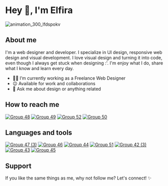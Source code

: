 # Hey 👋, I'm Elfira

![animation_300_lfdspokv](https://user-images.githubusercontent.com/91236883/226098780-90390f59-ba5a-407c-8a1d-9c10a22c73b0.gif)

## About me
I'm a web designer and developer. I specialize in UI design, responsive web design and visual development. I love visual design and turning it into code, even though I always get stuck when designing :'. I'm enjoy what I do, share what I know and learn every day.

- 🐱‍💻 I’m currently working as a Freelance Web Designer
- 😉 Available for work and collaborations
- 💬 Ask me about design or anything related

## How to reach me
<a href="https://dribbble.com/ilmaelfiraa">![Group 48](https://user-images.githubusercontent.com/91236883/226100582-68d30feb-a199-47ad-94ac-d644d056ceb4.svg)</a>
<a href="https://www.linkedin.com/in/ilmaelfiraa/">![Group 49](https://user-images.githubusercontent.com/91236883/226100702-9756896b-e358-4db4-b145-30fee97b31bb.svg)</a>
<a href="https://www.instagram.com/ilmaelfiraa.ui/">![Group 52](https://user-images.githubusercontent.com/91236883/226110474-6854bb95-e698-4536-9d96-5d594abb9e44.svg)</a>
<a href="https://www.youtube.com/@ilmaelfiraa">![Group 50](https://user-images.githubusercontent.com/91236883/226100832-ef5c55e0-492f-46a0-a31a-d34e07ceb9c8.svg)</a>

## Languages and tools
<a href="https://figma.com/">![Group 47 (3)](https://user-images.githubusercontent.com/91236883/226100455-88c79844-aca9-4ba7-a5cc-80717f9dd514.svg)</a>
<a href="https://www.w3schools.com/html/">![Group 46](https://user-images.githubusercontent.com/91236883/226100197-50f618c0-276d-40c4-9205-5e6034500d07.svg)</a>
<a href="https://www.w3schools.com/css/">![Group 44](https://user-images.githubusercontent.com/91236883/226099967-aeda7007-24ab-40c0-88ff-9bf7959af4a0.svg)</a>
<a href="https://sass-lang.com/">![Group 51](https://user-images.githubusercontent.com/91236883/226110143-f7a3ec0a-cef4-499a-b2e7-f77475b32bc6.svg)</a>
<a href="https://getbootstrap.com/">![Group 42 (3)](https://user-images.githubusercontent.com/91236883/226099820-36a28075-4baf-4b73-a239-639b08537406.svg)</a>
<a href="https://codeigniter.com/">![Group 43](https://user-images.githubusercontent.com/91236883/226099901-183cf91e-c61a-4fde-957b-4ff0153f4a61.svg)</a>
<a href="https://www.mysql.com/">![Group 45](https://user-images.githubusercontent.com/91236883/226100099-42c37802-d7eb-4add-a41a-76f39fb02de7.svg)</a>

## Support
If you like the same things as me, why not follow me? Let's connect! ✨
